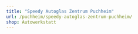 ```yaml
---
title: "Speedy Autoglas Zentrum Puchheim"
url: /puchheim/speedy-autoglas-zentrum-puchheim/
shop: Autowerkstatt
---
```

